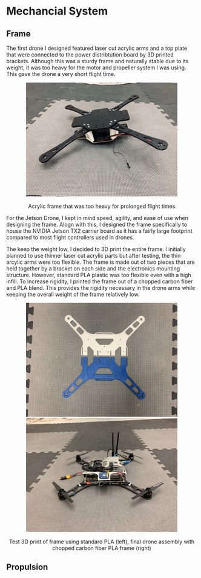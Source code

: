 # Mechancial System

## Frame

The first drone I designed featured laser cut acrylic arms and a top plate that were connected to the power distribtution board by 3D printed brackets. Although this was a sturdy frame and naturally stable due to its weight, it was too heavy for the motor and propeller system I was using. This gave the drone a very short flight time.

<p align="center"><img src="https://github.com/balianirudh/jetson-drone/blob/master/images/acrylicFrame.jpg" width="400" height="300"/></p>
<p align="center">Acrylic frame that was too heavy for prolonged flight times</p>

For the Jetson Drone, I kept in mind speed, agility, and ease of use when designing the frame. Alogn with this, I designed the frame specifically to house the NVIDIA Jetson TX2 carrier board as it has a fairly large footprint compared to most flight controllers used in drones.

The keep the weight low, I decided to 3D print the entire frame. I initially planned to use thinner laser cut acrylic parts but after testing, the thin arcylic arms were too flexible. The frame is made out of two pieces that are held together by a bracket on each side and the electronics mounting structure. However, standard PLA plastic was too flexible even with a high infill. To increase rigidity, I printed the frame out of a chopped carbon fiber and PLA blend. This provides the rigidity necessary in the drone arms while keeping the overall weight of the frame relatively low. 

<p align="center"><img src="https://github.com/balianirudh/jetson-drone/blob/master/images/testFrame.jpg" width="400" height="300"/> <img src="https://github.com/balianirudh/jetson-drone/blob/master/images/droneView1.jpg" width="400" height="300"/></p>
<p align="center">Test 3D print of frame using standard PLA (left), final drone assembly with chopped carbon fiber PLA frame (right)</p>

## Propulsion

